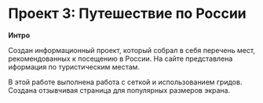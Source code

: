 # Проект 3: Путешествие по России

**Интро**

Создан информационный проект, который собрал в себя перечень мест, рекомендованных к посещению в России. На сайте представлена иформация по туристическим местам.

В этой работе выполнена работа с сеткой и использованием гридов. Создана отзывчивая страница для популярных размеров экрана.
